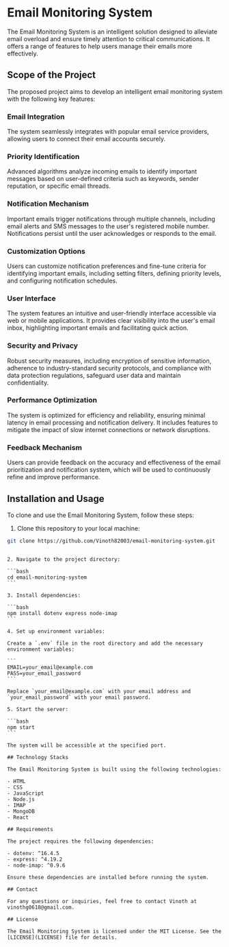 # Email Monitoring System

The Email Monitoring System is an intelligent solution designed to alleviate email overload and ensure timely attention to critical communications. It offers a range of features to help users manage their emails more effectively.

## Scope of the Project

The proposed project aims to develop an intelligent email monitoring system with the following key features:

### Email Integration

The system seamlessly integrates with popular email service providers, allowing users to connect their email accounts securely.

### Priority Identification

Advanced algorithms analyze incoming emails to identify important messages based on user-defined criteria such as keywords, sender reputation, or specific email threads.

### Notification Mechanism

Important emails trigger notifications through multiple channels, including email alerts and SMS messages to the user's registered mobile number. Notifications persist until the user acknowledges or responds to the email.

### Customization Options

Users can customize notification preferences and fine-tune criteria for identifying important emails, including setting filters, defining priority levels, and configuring notification schedules.

### User Interface

The system features an intuitive and user-friendly interface accessible via web or mobile applications. It provides clear visibility into the user's email inbox, highlighting important emails and facilitating quick action.

### Security and Privacy

Robust security measures, including encryption of sensitive information, adherence to industry-standard security protocols, and compliance with data protection regulations, safeguard user data and maintain confidentiality.

### Performance Optimization

The system is optimized for efficiency and reliability, ensuring minimal latency in email processing and notification delivery. It includes features to mitigate the impact of slow internet connections or network disruptions.

### Feedback Mechanism

Users can provide feedback on the accuracy and effectiveness of the email prioritization and notification system, which will be used to continuously refine and improve performance.

## Installation and Usage

To clone and use the Email Monitoring System, follow these steps:

1. Clone this repository to your local machine:

```bash
git clone https://github.com/Vinoth82003/email-monitoring-system.git
```

````

2. Navigate to the project directory:

```bash
cd email-monitoring-system
```

3. Install dependencies:

```bash
npm install dotenv express node-imap
```

4. Set up environment variables:

Create a `.env` file in the root directory and add the necessary environment variables:

```
EMAIL=your_email@example.com
PASS=your_email_password
```

Replace `your_email@example.com` with your email address and `your_email_password` with your email password.

5. Start the server:

```bash
npm start
```

The system will be accessible at the specified port.

## Technology Stacks

The Email Monitoring System is built using the following technologies:

- HTML
- CSS
- JavaScript
- Node.js
- IMAP
- MongoDB
- React

## Requirements

The project requires the following dependencies:

- dotenv: ^16.4.5
- express: ^4.19.2
- node-imap: ^0.9.6

Ensure these dependencies are installed before running the system.

## Contact

For any questions or inquiries, feel free to contact Vinoth at vinothg0618@gmail.com.

## License

The Email Monitoring System is licensed under the MIT License. See the [LICENSE](LICENSE) file for details.
````

